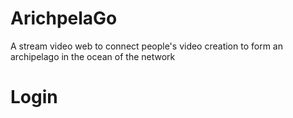 # ArichpelaGo
A stream video web to connect people's video creation to form an archipelago in the ocean of the network

# Login


